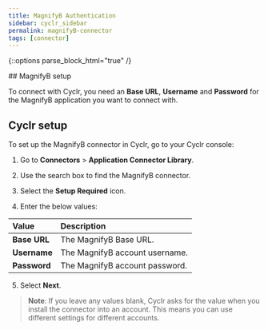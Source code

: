 ```yaml
---
title: MagnifyB Authentication
sidebar: cyclr_sidebar
permalink: magnifyB-connector
tags: [connector]
---
```

{::options parse_block_html="true" /}
<section class="card">
## MagnifyB setup

To connect with Cyclr, you need an **Base URL**, **Username** and **Password** for the MagnifyB application you want to connect with.

</section>
<section class="card">
  
## Cyclr setup

To set up the MagnifyB connector in Cyclr, go to your Cyclr console:

1. Go to **Connectors** > **Application Connector Library**.

2. Use the search box to find the MagnifyB connector.

3. Select the **Setup Required** icon.

4. Enter the below values:

 | Value              | Description                                 |
 | :----------------- | :------------------------------------------ |
 | **Base URL** | The MagnifyB Base URL. |
 | **Username** | The MagnifyB account username. |
 | **Password** | The MagnifyB account password. |
   
5. Select **Next**.

> **Note**: If you leave any values blank, Cyclr asks for the value when you install the connector into an account. This means you can use different settings for different accounts.

</section>
